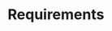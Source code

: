 <div id="title">

# Requirements
</div>

<div id="body">

<include src="introduction/unit-inParent-asPanel.md" boilerplate />
<include src="nonFunctionalRequirements/unit-inParent-asPanel.md" boilerplate />
<include src="prioritizing/unit-inParent-asPanel.md" boilerplate />
<include src="quality/unit-inParent-asPanel.md" boilerplate />

</div>